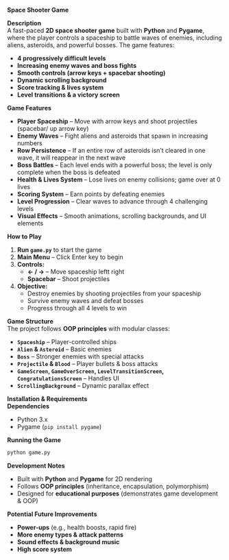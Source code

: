 **Space Shooter Game**  

**Description**  
A fast-paced **2D space shooter game** built with **Python** and **Pygame**, where the player controls a spaceship to battle waves of enemies, including aliens, asteroids, and powerful bosses. The game features:  
- **4 progressively difficult levels**  
- **Increasing enemy waves and boss fights**  
- **Smooth controls (arrow keys + spacebar shooting)**  
- **Dynamic scrolling background**  
- **Score tracking & lives system**  
- **Level transitions & a victory screen**  

**Game Features**  
-  **Player Spaceship** – Move with arrow keys and shoot projectiles (spacebar/ up arrow key) 
-  **Enemy Waves** – Fight aliens and asteroids that spawn in increasing numbers
-  **Row Persistence** – If an entire row of asteroids isn’t cleared in one wave, it will reappear in the next wave
-  **Boss Battles** – Each level ends with a powerful boss; the level is only complete when the boss is defeated
-  **Health & Lives System** – Lose lives on enemy collisions; game over at 0 lives  
-  **Scoring System** – Earn points by defeating enemies 
-  **Level Progression** – Clear waves to advance through 4 challenging levels
-  **Visual Effects** – Smooth animations, scrolling backgrounds, and UI elements

**How to Play**  
1. **Run `game.py`** to start the game
2. **Main Menu** – Click Enter key to begin
3. **Controls:**  
   - **← / →** – Move spaceship leftt right  
   - **Spacebar** – Shoot projectiles  
4. **Objective:**  
   - Destroy enemies by shooting projectiles from your spaceship
   - Survive enemy waves and defeat bosses
   - Progress through all 4 levels to win

**Game Structure**  
The project follows **OOP principles** with modular classes:  
- **`Spaceship`** – Player-controlled ships
- **`Alien` & `Asteroid`** – Basic enemies
- **`Boss`** – Stronger enemies with special attacks
- **`Projectile` & `Blood`** – Player bullets & boss attacks 
- **`GameScreen`, `GameOverScreen`, `LevelTransitionScreen`, `CongratulationsScreen`** – Handles UI
- **`ScrollingBackground`** – Dynamic parallax effect

**Installation & Requirements**  
 **Dependencies**  
- Python 3.x  
- Pygame (`pip install pygame`)  

 **Running the Game**  
```sh
python game.py
```

 **Development Notes**  
- Built with **Python** and **Pygame** for 2D rendering
- Follows **OOP principles** (inheritance, encapsulation, polymorphism)
- Designed for **educational purposes** (demonstrates game development & OOP)

**Potential Future Improvements**  
- **Power-ups** (e.g., health boosts, rapid fire) 
- **More enemy types & attack patterns**  
- **Sound effects & background music**
- **High score system**


